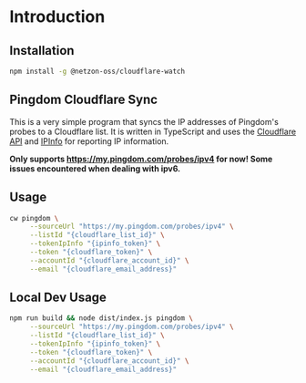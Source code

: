# Introduction

## Installation

```bash
npm install -g @netzon-oss/cloudflare-watch
```

## Pingdom Cloudflare Sync

This is a very simple program that syncs the IP addresses of Pingdom's probes to a Cloudflare list. It is written in TypeScript and uses the [Cloudflare API](https://api.cloudflare.com/) and [IPInfo](https://ipinfo.io/) for reporting IP information.

__Only supports https://my.pingdom.com/probes/ipv4 for now! Some issues encountered when dealing with ipv6.__

## Usage

```bash
cw pingdom \
     --sourceUrl "https://my.pingdom.com/probes/ipv4" \
     --listId "{cloudflare_list_id}" \
     --tokenIpInfo "{ipinfo_token}" \
     --token "{cloudflare_token}" \
     --accountId "{cloudflare_account_id}" \
     --email "{cloudflare_email_address}"
```

## Local Dev Usage

```bash
npm run build && node dist/index.js pingdom \
     --sourceUrl "https://my.pingdom.com/probes/ipv4" \
     --listId "{cloudflare_list_id}" \
     --tokenIpInfo "{ipinfo_token}" \
     --token "{cloudflare_token}" \
     --accountId "{cloudflare_account_id}" \
     --email "{cloudflare_email_address}"
```